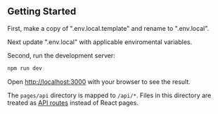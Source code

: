 ## Getting Started
First, make a copy of ".env.local.template" and rename to ".env.local". 

Next update ".env.local" with applicable enviromental variables. 

Second, run the development server:

```bash
npm run dev
```

Open [http://localhost:3000](http://localhost:3000) with your browser to see the result.

The `pages/api` directory is mapped to `/api/*`. Files in this directory are treated as [API routes](https://nextjs.org/docs/api-routes/introduction) instead of React pages.
